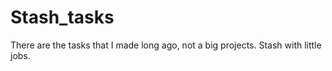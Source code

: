 # Stash_tasks
There are the tasks that I made long ago, not a big projects. Stash with little jobs.
